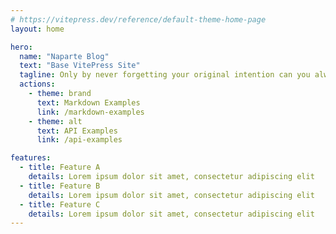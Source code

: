 ```yaml
---
# https://vitepress.dev/reference/default-theme-home-page
layout: home

hero:
  name: "Naparte Blog"
  text: "Base VitePress Site"
  tagline: Only by never forgetting your original intention can you always succeed
  actions:
    - theme: brand
      text: Markdown Examples
      link: /markdown-examples
    - theme: alt
      text: API Examples
      link: /api-examples

features:
  - title: Feature A
    details: Lorem ipsum dolor sit amet, consectetur adipiscing elit
  - title: Feature B
    details: Lorem ipsum dolor sit amet, consectetur adipiscing elit
  - title: Feature C
    details: Lorem ipsum dolor sit amet, consectetur adipiscing elit
---
```


